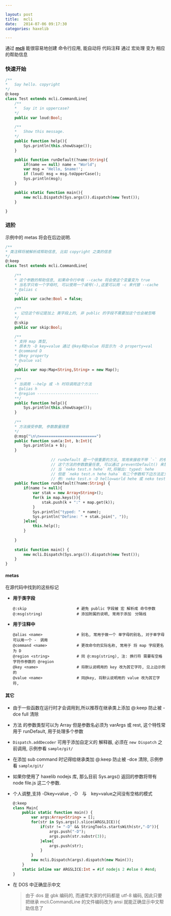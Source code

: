 ```yaml
---

layout: post
title:  mcli
date:   2014-07-06 09:17:30
categories: haxelib

---
```


通过 **[mcli](https://github.com/waneck/mcli)** 能很容易地创建 命令行应用, 能自动将 代码注释 通过 宏处理 变为 相应的帮助信息

<!-- more -->

### 快速开始

```haxe
/**
*	Say hello. copyright	
*/
@:keep
class Test extends mcli.CommandLine{
	/**
	*	Say it in uppercase?
	*/
	public var loud:Bool;

	/**
	*	Show this message.
	*/
	public function help(){
		Sys.println(this.showUsage());
	}

	public function runDefault(?name:String){
		if(name == null) name = "World";
		var msg = 'Hello, $name!';
		if (loud) msg = msg.toUpperCase();
		Sys.println(msg);
	}

	public static function main(){
		new mcli.Dispatch(Sys.args()).dispatch(new Test());
	}

}
```

### 进阶

示例中的 metas 将会在后边说明.

```haxe
/**
* 类注释将被解析成帮助信息, 比如 copyright 之类的信息
*/
@:keep
class Test extends mcli.CommandLine{
	
	/**
	* 这个参数的帮助信息, 如果命令行中有 --cache 将会使这个变量变为 true
	* 当名字只有一个字母时, 可以使用一个减号(-),这里可以用 -c 来代替 --cache
	* @alias c
	*/
	public var cache:Bool = false;
	
	/**
	×　记住这个标记是加上 类字段上的, 非 public 的字段不需要加这个也会被忽略
	*/
	@:skip
	public var skip:Bool;
		
	/**
	* 支持 map 类型, 
	* 原本为 -D key=value 通过 @key和@value 将显示为 -D property=val
	* @command D
	* @key property
	* @value val
	*/
	public var map:Map<String,String> = new Map();
	
	/**
	* 当调用 --help 或 -h 时将调用这个方法
	* @alias h
	* @region ---------------------------
	**/
	public function help(){
		Sys.println(this.showUsage());
	}
	
	/**
	* 方法接受参数, 参数数量随意
	*/
	@:msg("\n\n=========================")
	public function sum(a:Int, b:Int){
		Sys.println(a + b);
	}
	
					// runDefault 是一个很重要的方法, 常用来接收不带 `-` 的参数
					// 这个方法的参数数量任意, 可以通过 preventDefault() 来禁用这个方法
					// 当 `neko test.n hehe` 时,将输出: typed: hehe
					// 但是 `neko test.n hehe haha` 有二个参数和下边方法定义参数个数不一致，这时只会输出帮助信息
					// 例: neko test.n -D hello=world hehe 或 neko test.n hehe -D hello=world
	public function runDefault(?name:String) {
		if(name != null){
			var stak = new Array<String>();
			for(k in map.keys()){
				stak.push(k + ":" + map.get(k));
			}
			Sys.println("typed: " + name);
			Sys.println("Define: " + stak.join(", "));
		}else{
			this.help();
		}
		
	}
	
	static function main() {
		new mcli.Dispatch(Sys.args()).dispatch(new Test());
	}
}
```

#### metas

在源代码中找到的这些标记

 * **用于类字段**

	```
	@:skip						# 避免 public 字段被 宏 解析成 命令参数
	@:msg(string)				# 添加附属的说明, 常用于添加　分隔线
	```

 * **用于注释中**

	```
	@alias <name>				# 别名, 常用于做一个 单字母的别名, 对于单字母可以用一个 -　调用
	@command <name>				# 更改命令的实际名称, 常用于 将 map 字段更名为 D
	@region <string>			# 同 @:msg(string), 注: 换行符 需要有空格字符作参数的 @region
	@key <name>					# 将默认说明用的 key 改为其它字符, 见上边示例的
	@value <name>				# 同@key, 将默认说明用的 value 改为其它字符, 
	```

#### 其它

 * 由于一些函数在运行时才会调用到,所以推荐在继承类上添加 @:keep 防止被 -dce full 清除

 * 方法 的参数类型可以为 Array<String> 但是参数名必须为 varArgs 或 rest, 这个特性常用于 runDefault, 用于处理多个参数
 
 * `Dispatch.addDecoder` 可用于添加自定义的 解释器, 必须在 `new Dispatch` 之前调用, 示例参看 `sample/git/`

 * 在添加 sub command 时记得给继承类加 @:keep 防止被 -dce 清除, 示例参看 `sample/git/`

 * 如果你使用了 haxelib nodejs 库, 那么目前 Sys.args() 返回的参数将带有 node file.js 这二个参数.

 * 个人调整,支持 -Dkey=value , -D　与　key=value之间没有空格的模式

	```haxe
	@:keep																// 在继承类上添加 @:keep 防止被 -dce full 清除
	class Main{
		public static function main() {		
			var args:Array<String> = [];		
			for(str in Sys.args().slice(ARGSLICE)){								
				if(str != "-D" && StringTools.startsWith(str,"-D")){	// 将类似 -Dkey=value 变成 -D key=value 的形式
					args.push("-D");
					args.push(str.substr(3));
				}else{
					args.push(str);
				}
			}		
			new mcli.Dispatch(args).dispatch(new Main());
		}
		static inline var ARGSLICE:Int = #if nodejs 2 #else 0 #end;		// nodejs 的 args 会把 node file.js 这二个也加入到 参数
	}	
	```

 * 在 DOS 中正确显示中文

	> 由于 dos 是 gbk 编码的, 而通常大家的代码都是 utf-8 编码, 因此只要把继承 mcli.CommandLine 的文件编码改为 ansi 就能正确显示中文帮助信息了